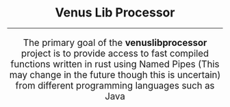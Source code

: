 <head>
<style>
h1 {text-align: center;}
p {text-align: center; font-size: 150%;}
</style>
</head>
<h1>Venus Lib Processor</h1>
<hr>
<p>The primary goal of the <b>venuslibprocessor</b> project is to provide access to fast compiled functions written in rust using Named Pipes (This may change in the future though this is uncertain) from different programming languages such as Java</p>